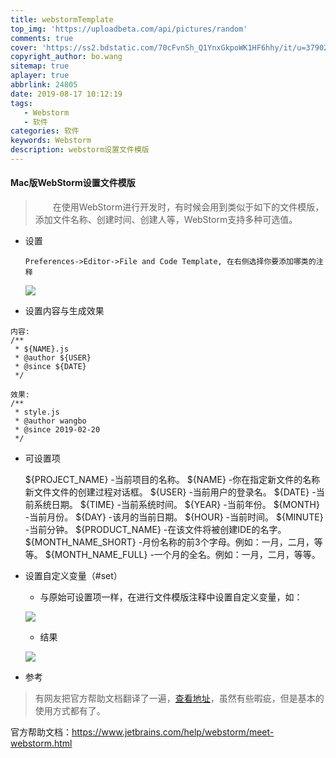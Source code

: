 ```yaml
---
title: webstormTemplate
top_img: 'https://uploadbeta.com/api/pictures/random'
comments: true
cover: 'https://ss2.bdstatic.com/70cFvnSh_Q1YnxGkpoWK1HF6hhy/it/u=3790211540,860916268&fm=26&gp=0.jpg'
copyright_author: bo.wang
sitemap: true
aplayer: true
abbrlink: 24805
date: 2019-08-17 10:12:19
tags: 
   - Webstorm 
   - 软件
categories: 软件
keywords: Webstorm
description: webstorm设置文件模版
---
```



#### Mac版WebStorm设置文件模版

>&emsp;&emsp;在使用WebStorm进行开发时，有时候会用到类似于如下的文件模版，添加文件名称、创建时间、创建人等，WebStorm支持多种可选值。

- 设置
    ```text
    Preferences->Editor->File and Code Template, 在右侧选择你要添加哪类的注释
    ```

    ![](https://user-images.githubusercontent.com/26587649/53138683-14c6a100-35c2-11e9-915d-ad74d22557bc.png)

- 设置内容与生成效果
```text
内容:
/**
 * ${NAME}.js
 * @author ${USER}
 * @since ${DATE}
 */

效果:
/**
 * style.js
 * @author wangbo
 * @since 2019-02-20
 */
```

- 可设置项
    
    ${PROJECT_NAME} -当前项目的名称。
    ${NAME} -你在指定新文件的名称新文件文件的创建过程对话框。
    ${USER} -当前用户的登录名。
    ${DATE} -当前系统日期。
    ${TIME} -当前系统时间。
    ${YEAR} -当前年份。
    ${MONTH} -当前月份。
    ${DAY} -该月的当前日期。
    ${HOUR} -当前时间。
    ${MINUTE} -当前分钟。
    ${PRODUCT_NAME} -在该文件将被创建IDE的名字。
    ${MONTH_NAME_SHORT} -月份名称的前3个字母。例如：一月，二月，等等。
    ${MONTH_NAME_FULL} -一个月的全名。例如：一月，二月，等等。

- 设置自定义变量（#set）
    
    - 与原始可设置项一样，在进行文件模版注释中设置自定义变量，如：

    ![](https://user-images.githubusercontent.com/26587649/53138750-4b9cb700-35c2-11e9-9763-ebb83b2a5302.png) 

    - 结果

    ![](https://user-images.githubusercontent.com/26587649/53138785-62430e00-35c2-11e9-9d9f-7d36522162d0.png)

- 参考
>有网友把官方帮助文档翻译了一遍，[查看地址](https://www.kancloud.cn/zxhy/webstorm/182199)，虽然有些暇疵，但是基本的使用方式都有了。

   官方帮助文档：https://www.jetbrains.com/help/webstorm/meet-webstorm.html
